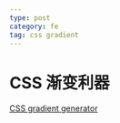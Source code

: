 ```yaml
---
type: post
category: fe
tag: css gradient
---
```


# CSS 渐变利器

[CSS gradient generator](https://mybrandnewlogo.com/color-gradient-generator)

